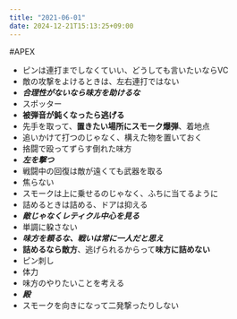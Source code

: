 ```yaml
---
title: "2021-06-01"
date: 2024-12-21T15:13:25+09:00
---
```

#APEX

- ピンは連打までしなくていい、どうしても言いたいならVC
- 敵の攻撃をよけるときは、左右連打ではない
- ***合理性がないなら味方を助けるな***
- スポッター
- **被弾音が鈍くなったら逃げる**
- 先手を取って、**置きたい場所にスモーク爆弾**、着地点
- 追いかけて打つのじゃなく、構えた物を置いておく
- 挌闘で殴ってずらす倒れた味方
- ***左を撃つ***
- 戦闘中の回復は敵が遠くても武器を取る
- 焦らない
- スモークは上に乗せるのじゃなく、ふちに当てるように
- 詰めるときは詰める、ドアは抑える
- ***敵じゃなくレティクル中心を見る***
- 単調に躱さない
- ***味方を頼るな、戦いは常に一人だと思え***
- **詰めるなら敵方**、逃げられるからって**味方に詰めない**　
- ピン刺し
- 体力
- 味方のやりたいことを考える
- ***殿***
- スモークを向きになって二発撃ったりしない
